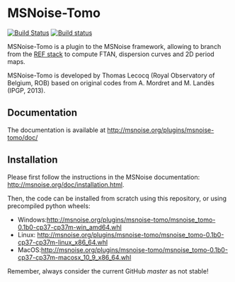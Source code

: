 # MSNoise-Tomo

[![Build Status](https://travis-ci.org/ThomasLecocq/msnoise-tomo.png)](https://travis-ci.org/ThomasLecocq/msnoise-tomo)
[![Build status](https://ci.appveyor.com/api/projects/status/hkaxi68hikwu6any/branch/master?svg=true)](https://ci.appveyor.com/project/ThomasLecocq/msnoise-tomo/branch/master)


MSNoise-Tomo is a plugin to the MSNoise framework, allowing to branch from the [REF stack](http://msnoise.org/doc/workflow/006_stack.html) to compute FTAN, dispersion curves and 2D period maps. 

MSNoise-Tomo is developed by Thomas Lecocq (Royal Observatory of Belgium, ROB) based on original codes from A. Mordret and M. Landès (IPGP, 2013).


Documentation
-------------

The documentation is available at http://msnoise.org/plugins/msnoise-tomo/doc/

Installation
------------

Please first follow the instructions in the MSNoise documentation: http://msnoise.org/doc/installation.html.

Then, the code can be installed from scratch using this repository, or using precompiled python wheels:

* Windows:http://msnoise.org/plugins/msnoise-tomo/msnoise_tomo-0.1b0-cp37-cp37m-win_amd64.whl 
* Linux: http://msnoise.org/plugins/msnoise-tomo/msnoise_tomo-0.1b0-cp37-cp37m-linux_x86_64.whl 
* MacOS:http://msnoise.org/plugins/msnoise-tomo/msnoise_tomo-0.1b0-cp37-cp37m-macosx_10_9_x86_64.whl

Remember, always consider the current GitHub *master* as not stable!